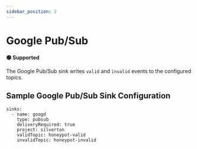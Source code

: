 ```yaml
---
sidebar_position: 2
---
```


# Google Pub/Sub

**🟢 Supported**


The Google Pub/Sub sink writes `valid` and `invalid` events to the configured topics.


## Sample Google Pub/Sub Sink Configuration

```
sinks:
  - name: googd
    type: pubsub
    deliveryRequired: true
    project: silverton
    validTopic: honeypot-valid
    invalidTopic: honeypot-invalid
```
